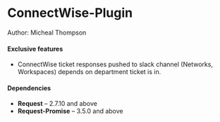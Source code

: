 <p align="center">
  <h1>ConnectWise-Plugin</h1>
</p>
<p align="center" title="Build Status">
  <p>Author: Micheal Thompson</p>
</p>

#### Exclusive features
 - ConnectWise ticket responses pushed to slack channel (Networks, Workspaces) depends on department ticket is in.

#### Dependencies 
 * **Request** – 2.7.10 and above
 * **Request-Promise** – 3.5.0 and above